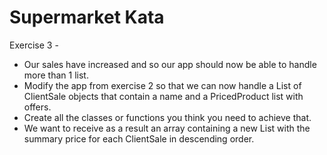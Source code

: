 # Supermarket Kata

Exercise 3 -
- Our sales have increased and so our app should now be able to handle more than 1 list. 
- Modify the app from exercise 2 so that we can now handle a List of ClientSale objects that contain a name and a PricedProduct list with offers. 
- Create all the classes or functions you think you need to achieve that.
- We want to receive as a result an array containing a new List with the summary price for each ClientSale in descending order.



